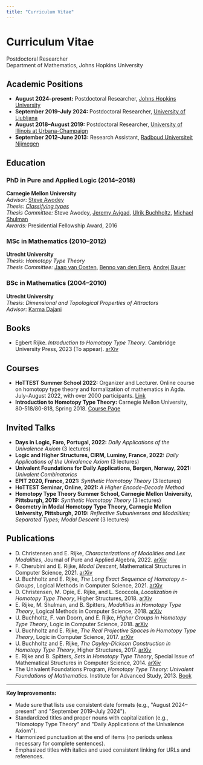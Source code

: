```yaml
---
title: "Curriculum Vitae"
---
```


# Curriculum Vitae

Postdoctoral Researcher  
Department of Mathematics, Johns Hopkins University

## Academic Positions
- **August 2024–present:** Postdoctoral Researcher, [Johns Hopkins University](https://www.google.com/search?client=safari&rls=en&q=johns+hopkins+math&ie=UTF-8&oe=UTF-8)
- **September 2019–July 2024:** Postdoctoral Researcher, [University of Ljubljana](https://www.fmf.uni-lj.si/en/)
- **August 2018–August 2019:** Postdoctoral Researcher, [University of Illinois at Urbana-Champaign](https://math.illinois.edu)
- **September 2012–June 2013:** Research Assistant, [Radboud Universiteit Nijmegen](https://www.ru.nl/en/education)

## Education

### PhD in Pure and Applied Logic (2014–2018)
**Carnegie Mellon University**  
_Advisor:_ [Steve Awodey](https://awodey.github.io)  
_Thesis:_ [_Classifying types_](https://arxiv.org/abs/1906.09435)  
_Thesis Committee:_ Steve Awodey, [Jeremy Avigad](https://www.andrew.cmu.edu/user/avigad/), [Ulrik Buchholtz](https://ulrikbuchholtz.dk), [Michael Shulman](https://home.sandiego.edu/~shulman/)  
_Awards:_ Presidential Fellowship Award, 2016

### MSc in Mathematics (2010–2012)
**Utrecht University**  
_Thesis:_ _Homotopy Type Theory_  
_Thesis Committee:_ [Jaap van Oosten](https://webspace.science.uu.nl/~ooste110/), [Benno van den Berg](https://staff.fnwi.uva.nl/b.vandenberg3/), [Andrej Bauer](https://www.andrej.com)

### BSc in Mathematics (2004–2010)
**Utrecht University**  
_Thesis:_ _Dimensional and Topological Properties of Attractors_  
_Advisor:_ [Karma Dajani](https://webspace.science.uu.nl/~kraai101/)

## Books
- Egbert Rijke. _Introduction to Homotopy Type Theory_. Cambridge University Press, 2023 (To appear). [arXiv](https://arxiv.org/abs/2212.11082)

## Courses
- **HoTTEST Summer School 2022:** Organizer and Lecturer. Online course on homotopy type theory and formalization of mathematics in Agda. July–August 2022, with over 2000 participants. [Link](https://www.uwo.ca/math/faculty/kapulkin/seminars/hottest_summer_school_2022.html)
- **Introduction to Homotopy Type Theory:** Carnegie Mellon University, 80-518/80-818, Spring 2018. [Course Page](https://www.andrew.cmu.edu/user/erijke/hott/)

## Invited Talks
- **Days in Logic, Faro, Portugal, 2022:** _Daily Applications of the Univalence Axiom_ (3 lectures)
- **Logic and Higher Structures, CIRM, Luminy, France, 2022:** _Daily Applications of the Univalence Axiom_ (3 lectures)
- **Univalent Foundations for Daily Applications, Bergen, Norway, 2021:** _Univalent Combinatorics_
- **EPIT 2020, France, 2021:** _Synthetic Homotopy Theory_ (3 lectures)
- **HoTTEST Seminar, Online, 2021:** _A Higher Encode-Decode Method_
- **Homotopy Type Theory Summer School, Carnegie Mellon University, Pittsburgh, 2019:** _Synthetic Homotopy Theory_ (3 lectures)
- **Geometry in Modal Homotopy Type Theory, Carnegie Mellon University, Pittsburgh, 2019:** _Reflective Subuniverses and Modalities; Separated Types; Modal Descent_ (3 lectures)

## Publications
- D. Christensen and E. Rijke, _Characterizations of Modalities and Lex Modalities_, Journal of Pure and Applied Algebra, 2022. [arXiv](https://arxiv.org/abs/2008.03538)
- F. Cherubini and E. Rijke, _Modal Descent_, Mathematical Structures in Computer Science, 2021. [arXiv](https://arxiv.org/abs/2003.09713)
- U. Buchholtz and E. Rijke, _The Long Exact Sequence of Homotopy $n$-Groups_, Logical Methods in Computer Science, 2021. [arXiv](https://arxiv.org/abs/1912.08696)
- D. Christensen, M. Opie, E. Rijke, and L. Scoccola, _Localization in Homotopy Type Theory_, Higher Structures, 2018. [arXiv](https://arxiv.org/abs/1807.04155)
- E. Rijke, M. Shulman, and B. Spitters, _Modalities in Homotopy Type Theory_, Logical Methods in Computer Science, 2018. [arXiv](https://arxiv.org/abs/1706.07526)
- U. Buchholtz, F. van Doorn, and E. Rijke, _Higher Groups in Homotopy Type Theory_, Logic in Computer Science, 2018. [arXiv](https://arxiv.org/abs/1802.04315)
- U. Buchholtz and E. Rijke, _The Real Projective Spaces in Homotopy Type Theory_, Logic in Computer Science, 2017. [arXiv](https://arxiv.org/abs/1704.05770)
- U. Buchholtz and E. Rijke, _The Cayley-Dickson Construction in Homotopy Type Theory_, Higher Structures, 2017. [arXiv](https://arxiv.org/abs/1610.01134)
- E. Rijke and B. Spitters, _Sets in Homotopy Type Theory_, Special Issue of Mathematical Structures in Computer Science, 2014. [arXiv](http://arxiv.org/abs/1305.3835)
- The Univalent Foundations Program, _Homotopy Type Theory: Univalent Foundations of Mathematics_. Institute for Advanced Study, 2013. [Book](http://www.homotopytypetheory.org/book/)

---

**Key Improvements:**
- Made sure that lists use consistent date formats (e.g., "August 2024–present" and "September 2019–July 2024").
- Standardized titles and proper nouns with capitalization (e.g., "Homotopy Type Theory" and "Daily Applications of the Univalence Axiom").
- Harmonized punctuation at the end of items (no periods unless necessary for complete sentences).
- Emphasized titles with italics and used consistent linking for URLs and references.